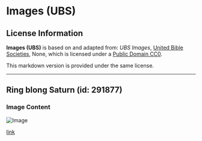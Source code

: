 # Images (UBS)

## License Information

**Images (UBS)** is based on and adapted from: _UBS Images_, [United Bible Societies](https://unitedbiblesocieties.org/), None, which is licensed under a [Public Domain CC0](https://creativecommons.org/public-domain/cc0/).

This markdown version is provided under the same license.



--------------------------------

## Ring blong Saturn (id: 291877)

### Image Content

![Image](https://cdn.aquifer.bible/aquifer-content/resources/Media/WEB-0791_saturn_rings.jpg)

[link](https://cdn.aquifer.bible/aquifer-content/resources/Media/WEB-0791_saturn_rings.jpg)


